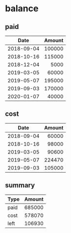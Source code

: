 # balance

## paid

| Date | Amount |
| ---- | -----: |
| 2018-09-04 | 100000 |
| 2018-10-16 | 115000 |
| 2018-12-04 | 5000 |
| 2019-03-05 | 60000 |
| 2019-05-07 | 195000 |
| 2019-09-03 | 170000 |
| 2020-01-07 | 40000 |

## cost

| Date | Amount |
| ---- | -----: |
| 2018-09-04 | 60000 |
| 2018-10-16 | 98000 |
| 2019-03-05 | 90600 |
| 2019-05-07 | 224470 |
| 2019-09-03 | 105000 |

## summary

| Type | Amount |
| ---- | -----: |
| paid | 685000 |
| cost | 578070 |
| left | 106930 |
